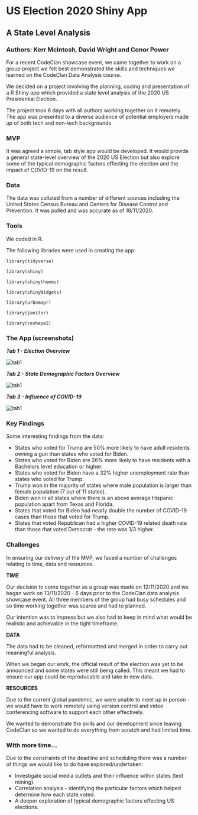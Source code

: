 # US Election 2020 Shiny App

## A State Level Analysis

### Authors: Kerr McIntosh, David Wright and Conor Power​

For a recent CodeClan showcase event, we came together to work on a group project we felt best demonstrated the skills and techniques we learned on the CodeClan Data Analysis course. 

We decided on a project involving the planning, coding and presentation of a R Shiny app which provided a state level analysis of the 2020 US Presidential Election.

The project took 6 days with all authors working together on it remotely. The app was presented to a diverse audience of potential employers made up of both tech and non-tech backgrounds.


### MVP

It was agreed a simple, tab style app would be developed. It would provide a general state-level overview of the 2020 US Election but also explore some of the typical demographic factors effecting the election and the impact of COVID-19 on the result.


### Data

The data was collated from a number of different sources including the United States Census Bureau and Centers for Disease Control and Prevention. It was pulled and was accurate as of 18/11/2020.


### Tools

We coded in R.

The following libraries were used in creating the app:

`library(tidyverse)`

`library(shiny)`

`library(shinythemes)`

`library(shinyWidgets)`

`library(urbnmapr)`

`library(janitor)`

`library(reshape2)`


### The App (screenshots)

**_Tab 1 - Election Overview_**

![tab1](/Users/conorpower/Documents/data_projects/us_election_project/tab1.png)

**_Tab 2 - State Demographic Factors Overview_**

![tab1](/Users/conorpower/Documents/data_projects/us_election_project/tab2.png)

_**Tab 3 - Influence of COVID-19**_

![tab1](/Users/conorpower/Documents/data_projects/us_election_project/tab3.png)


### Key Findings 

Some interesting findings from the data:

* States who voted for Trump are 50% more likely to have adult residents owning a gun than states who voted for Biden.
* States who voted for Biden are 26% more likely to have residents with a Bachelors level education or higher. 
* States who voted for Biden have a 32% higher unemployment rate than states who voted for Trump.
* Trump won in the majority of states where male population is larger than female population (7 out of 11 states).
* Biden won in all states where there is an above average Hispanic population apart from Texas and Florida.
* States that voted for Biden had nearly double the number of COVID-19 cases than those that voted for Trump.
* States that voted Republican had a higher COVID-19 related death rate than those that voted Democrat - the rate was 1/3 higher.


### Challenges 

In ensuring our delivery of the MVP, we faced a number of challenges relating to time, data and resources. 

**TIME**

Our decision to come together as a group was made on 12/11/2020 and we began work on 13/11/2020 - 6 days prior to the CodeClan data analysis showcase event. All three members of the group had busy schedules and so time working together was scarce and had to planned. 

Our intention was to impress but we also had to keep in mind what would be realistic and achievable in the tight timeframe.

**DATA**

The data had to be cleaned, reformattted and merged in order to carry out meaningful analysis.

When we began our work, the official result of the election was yet to be announced and some states were still being called. This meant we had to ensure our app could be reproducable and take in new data. 


**RESOURCES**

Due to the current global pandemic, we were unable to meet up in person - we would have to work remotely using version control and video conferencing software to support each other effectively.

We wanted to demonstrate the skills and our development since leaving CodeClan so we wanted to do everything from scratch and had limited time.


### With more time...

Due to the constraints of the deadline and scheduling there was a number of things we would like to do have explored/undertaken:

* Investigate social media outlets and their influence within states (text mining).
* Correlation analysis - identifying the particular factors which helped determine how each state voted.
* A deeper exploration of typical demographic factors effecting US elections.








 


